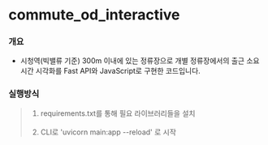 # commute_od_interactive

### 개요
  - 시청역(빅밸류 기준) 300m 이내에 있는 정류장으로 개별 정류장에서의 출근 소요시간 시각화를 Fast API와 JavaScript로 구현한 코드입니다.

### 실행방식
>1. requirements.txt를 통해 필요 라이브러리들을 설치 <br><br>
>2. CLI로  'uvicorn main:app --reload' 로 시작


